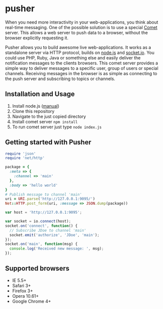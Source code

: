 pusher
=================

When you need more interactivity in your web-applications, you think about real-time messaging.
One of the possible solution is to use a special [Comet](http://goo.gl/Gf0J) server.
This allows a web server to push data to a browser, without the browser explicitly requesting it.

Pusher allows you to build awesome live web-applications.
It works as a standalone server via HTTP protocol, builds on [node.js](http://nodejs.org) and [socket.io](http://socket.io/).
You could use PHP, Ruby, Java or something else and easily deliver the notification messages to the clients browsers.
This comet server provides a simple way to deliver messages to a specific user, group of users or special channels.
Receiving messages in the browser is as simple as connecting to the push server and subscribing to topics or channels.

## Installation and Usage
1. Install node.js ([manual](https://github.com/joyent/node/wiki/Installation))
2. Clone this repository
3. Navigate to the just copied directory
4. Install comet server `npm install`
5. To run comet server just type `node index.js`

## Getting started with Pusher
```ruby
require 'json'
require 'net/http'

package = {
  :meta => {
    :channel => 'main'
  },
  :body => 'hello world'
}
# Publish message to channel 'main'
uri = URI.parse('http://127.0.0.1:9095/')
Net::HTTP.post_form(uri, :message => JSON.dump(package))
```
```javascript
var host = 'http://127.0.0.1:9095';

var socket = io.connect(host);
socket.on('connect', function() {
  // Subscribe JDoe to channel 'main'
  socket.emit('authorize', 'JDoe', 'main');
});
socket.on('main', function(msg) {
  console.log('Received new message: ', msg);
});
```

## Supported browsers
- IE 5.5+
- Safari 3+
- Firefox 3+
- Opera 10.61+
- Google Chrome 4+
